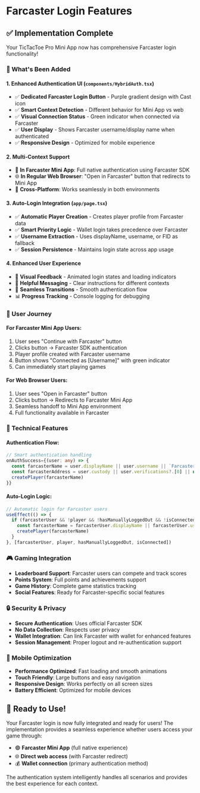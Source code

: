 # Farcaster Login Features

## ✅ Implementation Complete

Your TicTacToe Pro Mini App now has comprehensive Farcaster login functionality!

### 🎯 What's Been Added

#### 1. **Enhanced Authentication UI** (`components/HybridAuth.tsx`)
- ✅ **Dedicated Farcaster Login Button** - Purple gradient design with Cast icon
- ✅ **Smart Context Detection** - Different behavior for Mini App vs web
- ✅ **Visual Connection Status** - Green indicator when connected via Farcaster
- ✅ **User Display** - Shows Farcaster username/display name when authenticated
- ✅ **Responsive Design** - Optimized for mobile experience

#### 2. **Multi-Context Support**
- 🎯 **In Farcaster Mini App**: Full native authentication using Farcaster SDK
- 🌐 **In Regular Web Browser**: "Open in Farcaster" button that redirects to Mini App
- 📱 **Cross-Platform**: Works seamlessly in both environments

#### 3. **Auto-Login Integration** (`app/page.tsx`)
- ✅ **Automatic Player Creation** - Creates player profile from Farcaster data
- ✅ **Smart Priority Logic** - Wallet login takes precedence over Farcaster
- ✅ **Username Extraction** - Uses displayName, username, or FID as fallback
- ✅ **Session Persistence** - Maintains login state across app usage

#### 4. **Enhanced User Experience**
- 🎨 **Visual Feedback** - Animated login states and loading indicators
- 💬 **Helpful Messaging** - Clear instructions for different contexts
- 🔄 **Seamless Transitions** - Smooth authentication flow
- 📊 **Progress Tracking** - Console logging for debugging

### 🚀 User Journey

#### For Farcaster Mini App Users:
1. User sees "Continue with Farcaster" button
2. Clicks button → Farcaster SDK authentication
3. Player profile created with Farcaster username
4. Button shows "Connected as [Username]" with green indicator
5. Can immediately start playing games

#### For Web Browser Users:
1. User sees "Open in Farcaster" button
2. Clicks button → Redirects to Farcaster Mini App
3. Seamless handoff to Mini App environment
4. Full functionality available in Farcaster

### 🔧 Technical Features

#### Authentication Flow:
```typescript
// Smart authentication handling
onAuthSuccess={(user: any) => {
  const farcasterName = user.displayName || user.username || `Farcaster User`
  const farcasterAddress = user.custody || user.verifications?.[0] || null
  createPlayer(farcasterName)
}}
```

#### Auto-Login Logic:
```typescript
// Automatic login for Farcaster users
useEffect(() => {
  if (farcasterUser && !player && !hasManuallyLoggedOut && !isConnected) {
    const farcasterName = farcasterUser.displayName || farcasterUser.username || `FC_${farcasterUser.fid}`
    createPlayer(farcasterName)
  }
}, [farcasterUser, player, hasManuallyLoggedOut, isConnected])
```

### 🎮 Gaming Integration

- **Leaderboard Support**: Farcaster users can compete and track scores
- **Points System**: Full points and achievements support
- **Game History**: Complete game statistics tracking
- **Social Features**: Ready for Farcaster-specific social features

### 🔒 Security & Privacy

- **Secure Authentication**: Uses official Farcaster SDK
- **No Data Collection**: Respects user privacy
- **Wallet Integration**: Can link Farcaster with wallet for enhanced features
- **Session Management**: Proper logout and re-authentication support

### 📱 Mobile Optimization

- **Performance Optimized**: Fast loading and smooth animations
- **Touch Friendly**: Large buttons and easy navigation
- **Responsive Design**: Works perfectly on all screen sizes
- **Battery Efficient**: Optimized for mobile devices

## 🎉 Ready to Use!

Your Farcaster login is now fully integrated and ready for users! The implementation provides a seamless experience whether users access your game through:

- 🟣 **Farcaster Mini App** (full native experience)
- 🌐 **Direct web access** (with Farcaster redirect)
- 💰 **Wallet connection** (primary authentication method)

The authentication system intelligently handles all scenarios and provides the best experience for each context.